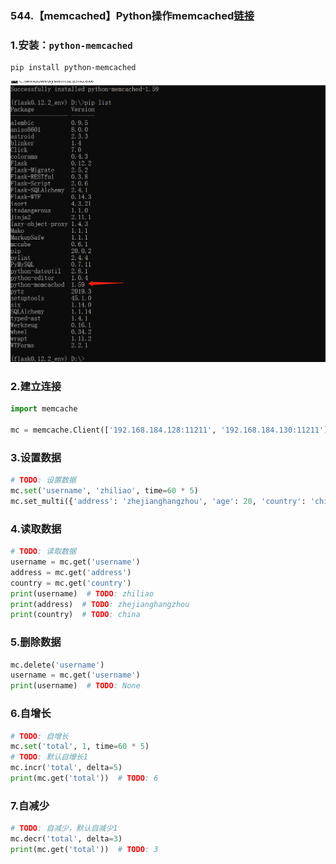 ### 544.【memcached】Python操作memcached[链接](http://wangkaixiang.cn/python-flask/di-shi-er-zhang-ff1a-memcached-jiao-cheng.html)

### 1.安装：`python-memcached`
```shell
pip install python-memcached
```
![avatar](../assets/111.png)

### 2.建立连接
```python
import memcache

mc = memcache.Client(['192.168.184.128:11211', '192.168.184.130:11211'], debug=True)
```

### 3.设置数据
```python
# TODO: 设置数据
mc.set('username', 'zhiliao', time=60 * 5)
mc.set_multi({'address': 'zhejianghangzhou', 'age': 20, 'country': 'china', 'job': 'IT developer', 'sex': 'man'}, time=60 * 5)
```

### 4.读取数据
```python
# TODO: 读取数据
username = mc.get('username')
address = mc.get('address')
country = mc.get('country')
print(username)  # TODO: zhiliao
print(address)  # TODO: zhejianghangzhou
print(country)  # TODO: china
```

### 5.删除数据
```python
mc.delete('username')
username = mc.get('username')
print(username)  # TODO: None
```

### 6.自增长
```python
# TODO: 自增长
mc.set('total', 1, time=60 * 5)
# TODO: 默认自增长1
mc.incr('total', delta=5)
print(mc.get('total'))  # TODO: 6
```

### 7.自减少
```python
# TODO: 自减少，默认自减少1
mc.decr('total', delta=3)
print(mc.get('total'))  # TODO: 3
```